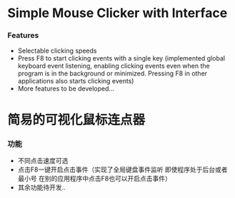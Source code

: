 # Simple Mouse Clicker with Interface
### Features
* Selectable clicking speeds
*  Press F8 to start clicking events with a single key (implemented global keyboard event listening, enabling clicking events even when the program is in the background or minimized. Pressing F8 in other applications also starts clicking events)
*  More features to be developed...


# 简易的可视化鼠标连点器

### 功能
* 不同点击速度可选
* 点击F8一键开启点击事件（实现了全局键盘事件监听 即使程序处于后台或者最小号 在别的应用程序中点击F8也可以开启点击事件）
* 其余功能待开发..
   
